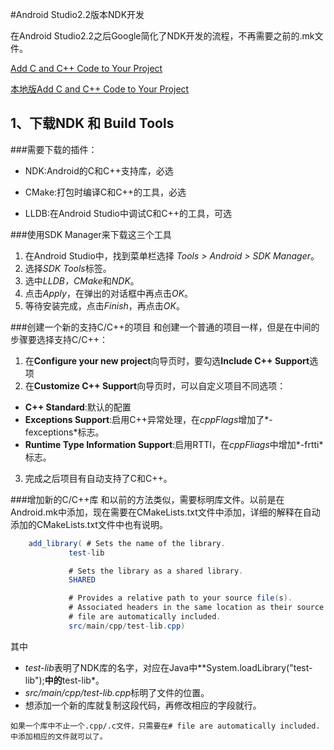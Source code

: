 #Android Studio2.2版本NDK开发

在Android Studio2.2之后Google简化了NDK开发的流程，不再需要之前的.mk文件。

[Add C and C++ Code to Your Project](https://developer.android.com/studio/projects/add-native-code.html)

[本地版Add C and C++ Code to Your Project](Google官方的NDK开发指南/)

## 1、下载NDK 和 Build Tools

###需要下载的插件：
* NDK:Android的C和C++支持库，必选

* CMake:打包时编译C和C++的工具，必选

* LLDB:在Android Studio中调试C和C++的工具，可选

###使用SDK Manager来下载这三个工具
1. 在Android Studio中，找到菜单栏选择 *Tools > Android > SDK Manager*。
2. 选择*SDK Tools*标签。
3. 选中*LLDB，CMake*和*NDK*。
4. 点击*Apply*，在弹出的对话框中再点击*OK*。
5. 等待安装完成，点击*Finish*，再点击*OK*。

###创建一个新的支持C/C++的项目
和创建一个普通的项目一样，但是在中间的步骤要选择支持C/C++：

1. 在**Configure your new project**向导页时，要勾选**Include C++ Support**选项
2. 在**Customize C++ Support**向导页时，可以自定义项目不同选项：

 * **C++ Standard**:默认的配置
 * **Exceptions Support**:启用C++异常处理，在*cppFlags*增加了*- fexceptions*标志。
 * **Runtime Type Information Support**:启用RTTI，在*cppFliags*中增加*-frtti*标志。
 
3. 完成之后项目有自动支持了C和C++。

###增加新的C/C++库
和以前的方法类似，需要标明库文件。以前是在Android.mk中添加，现在需要在CMakeLists.txt文件中添加，详细的解释在自动添加的CMakeLists.txt文件中也有说明。

~~~java
	add_library( # Sets the name of the library.
             test-lib

             # Sets the library as a shared library.
             SHARED

             # Provides a relative path to your source file(s).
             # Associated headers in the same location as their source
             # file are automatically included.
             src/main/cpp/test-lib.cpp)
~~~
  其中
  
  * *test-lib*表明了NDK库的名字，对应在Java中**System.loadLibrary("test-lib");**中的**test-lib*。
  * *src/main/cpp/test-lib.cpp*标明了文件的位置。
  * 想添加一个新的库就复制这段代码，再修改相应的字段就行。
  
  ~~~
如果一个库中不止一个.cpp/.c文件，只需要在# file are automatically included.中添加相应的文件就可以了。
~~~
 
